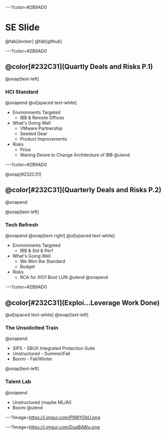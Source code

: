 ---?color=#2B9AD0
# SE Slide
@fab[docker] @fab[github]


---?color=#2B9AD0

## @color[#232C31](Quartly Deals and Risks P.1)

@snap[text-left]
### HCI Standard
@snapend
@ul[spaced text-white]
- Environments Targeted
  - IBB & Remote Offices
- What's Going Well
  - VMware Partnership
  - Seeded Gear
  - Product Improvements
- Risks
  - Price
  - Waning Desire to Change Architecture of IBB
@ulend

---?color=#2B9AD0

@snap[#232C31]
## @color[#232C31](Quarterly Deals and Risks P.2)
@snapend

@snap[text-left]
### Tech Refresh
@snapend
@snap[text-right]
@ul[spaced text-white]
- Environments Targeted
  - IBB & Std & Perf
- What's Going Well
  - We Won the Standard
  - Budget
- Risks
  - RCA for XIO1 Boot LUN
@ulend
@snapend


---?color=#2B9AD0

## @color[#232C31](Exploi...Leverage Work Done)

@ul[spaced text-white]
@snap[text-left]
### The Unsolicited Train
@snapend
  - SIPS - SBUX Integrated Protection Suite
  - Unstructured - Summer/Fall
  - Boomi - Fall/Winter

@snap[text-left]
### Talent Lab
@snapend
  - Unstructured (maybe ML/AI)
  - Boomi
@ulend

---?image=https://i.imgur.com/P9WYDkU.png


---?image=https://i.imgur.com/DupBAWu.png
